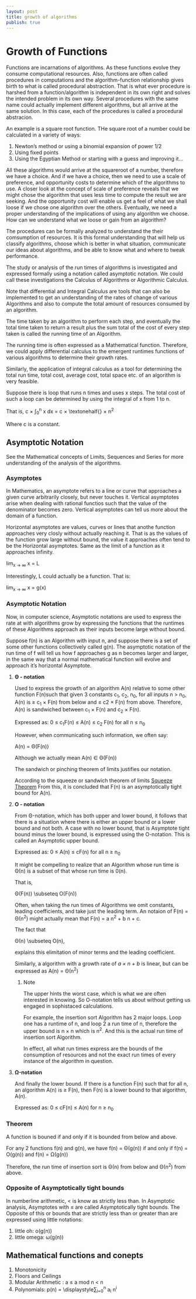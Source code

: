 ```yaml
---
layout: post
title: growth of algorithms
publish: true
---
```


# Growth of Functions<a id="orgheadline11"></a>

Functions are incarnations of algorithms. As these functions evolve they consume
computational resources. Also, functions are often called procedures in
computations and the algorithm-function relationship gives birth to what is
called procedural abstraction. That is what ever procedure is harshed from a
function/algorithm is independent in its own right and solves the intended
problem in its own way. Several procedures with the same name could actually
implement different algorithms, but all arrive at the same solution. In this
case, each of the procedures is called a procedural abstracion.

An example is a square root function. THe square root of a number could be
calculated in a variety of ways:

1.  Newton&rsquo;s method or using a binomial expansion of power 1/2
2.  Using fixed points
3.  Using the Egyptian Method or starting with a guess and improving it&#x2026;

All these algorithms would arrive at the squareroot of a number, therefore we
have a choice. And if we have a choice, then we need to use a scale of
preference, and opportunity costs to determine which of the algorithms to use. A
closer look at the concept of scale of preference reveals that we might chose
the algorithm that uses less time to compute the result we are seeking. And the
opportunity cost will enable us get a feel of what we shall loose if we chose
one algorithm over the others. Eventually, we need a proper understanding of
the implications of using any algorithm we choose. How can we understand what
we loose or gain from an algorithm?

The procedures can be formally analyzed to understand the their comsumption of
resources. It is this formal understanding that will help us classify
algorithms, choose which is better in what situation, communicate our ideas
about algorithms, and be able to know what
and where to tweak performance.

The study or analysis of the run times of algorithms is investigated and
expressed formally using a notation called asymptotic notation. We could call
these investigations the Calculus of Algorithms or Algorithmic Calculus.

Note that differential and Integral Calculus are tools that can also be
implemented to get an understanding of the rates of change of various
Algorithms and also to compute the total amount of resources consumed by an
algorithm.

The time taken by an algorithm to perform each step, and eventually the total
time taken to return a result plus the sum total of the cost of every step
taken is called the running time of an Algorithm.

The running time is often expressed as a Mathematical function. Therefore, we
could apply differential calculus to the emergent runtimes functions of various
algorithms to determine their growth rates.

Similarly, the application of integral calculus as a tool for determining the
total run time, total cost, average cost, total space etc. of an algorithm is
very feasible.

Suppose there is loop that runs n times and uses x steps. The total cost of
such a loop can be determined by using the integral of x from 1 to n.

That is, c &times; &int;<sub>0</sub><sup>n</sup>  x dx = c &times; \textonehalf{} &times; n<sup>2</sup>

Where c is a constant.

## Asymptotic Notation<a id="orgheadline9"></a>

See the Mathematical concepts of Limits, Sequences and Series  for more understanding of the analysis
of the algorithms.

### Asymptotes<a id="orgheadline1"></a>

In Mathematics, an asymptote refers to a line or curve that approaches a given
curve arbitrarily closely, but never touches it. Vertical asymptotes arise when
dealing with rational functios such that the value of the denominator becomes
zero. Vertical asymptotes can tell us more about the domain of a function.

Horizontal asymptotes are values, curves or lines that anothe function
approaches very closly without actually reaching it. That is as the values of
the function grow large without bound, the value it approaches often tend to be
the Horizontal asymptotes. Same as the limit of a function as it approaches
infinity.

lim<sub>x &rarr; &infin;</sub> x = L

Interestingly, L could actually be a function. That is:

lim<sub>x &rarr; &infin;</sub> x = g(x)

### Asymptotic Notation<a id="orgheadline6"></a>

Now, in computer science, Asymptotic notations are used to express the rate at
with algorithms grow by expressing the functions that the runtimes of these
Algorithms approach as their inputs become large without bound.

Suppose f(n) is an Algorithm with input n, and suppose there is a set of some
other functions collectively called g(n). The asymptotic notation of the run
time of f will tell us how f approaches g as n becomes larger and larger, in
the same way that a normal mathematical function will evolve and approach it&rsquo;s
horizontal Asymptote.

1.  **&Theta; - notation**

    Used to express the growth of an algorithm A(n) relative to some other function F(n)such
    that given 3 constants c<sub>1</sub>, c<sub>2</sub>, n<sub>0</sub>, for all inputs n > n<sub>0</sub>, A(n) is &ge; c<sub>1</sub> &times; F(n) from
    below and &le; c2 &times;  F(n) from above. Therefore, A(n) is sandwiched between
    c<sub>1</sub> &times; F(n) and c<sub>2</sub> &times; F(n).
    
    Expressed as: 0 &le; c<sub>1</sub>F(n) &le; A(n) &le; c<sub>2</sub> F(n) for all n &le; n<sub>0</sub>
    
    However, when communicating such information, we often say:
    
    A(n) = &Theta;(F(n))
    
    Although we actually mean A(n) &isin; &Theta;(F(n))
    
    The sandwich or pinching theorem of limits justifies our notation.
    
    According to the squeeze or sandwich theorem of limits [<span class="underline">Squeeze Theorem</span>](https://en.wikipedia.org/wiki/Squeeze_theorem)
    From this, it is concluded that F(n) is an asymptotically tight bound for A(n).

2.  **O - notation**

    From &Theta;-notation, which has both upper and lower bound, it follows that
    there is a situation where there is either an upper bound or a lower bound and
    not both. A case with no lower bound, that is Asymptote tight bound minus the
    lower bound, is expressed using the O-notation. This is called an Asymptotic
    upper bound.
    
    Expressed as: 0 &le; A(n) &le; cF(n) for all n &ge; n<sub>0</sub>
    
    It might be compelling to realize that an Algorithm whose run time is &Theta;(n)
    is a subset of that whose run time is 0(n).
    
    That is,
    
    &Theta;(F(n)) \subseteq O(F(n))
    
    Often, when taking the run times of Algorithms we omit constants, leading
    coefficients, and take just the leading term. An notaion of F(n) = &Theta;(n<sup>2</sup>)
    might actually mean that F(n) = a n<sup>2</sup> + b n + c.
    
    The fact that
    
    &Theta;(n) \subseteq O(n),
    
     explains this elimitation of minor terms
    and the leading coefficient.
    
    Similarly, a algorithm with a growth rate of *a &times; n + b* is linear, but can
    be expressed as A(n) = &Theta;(n<sup>2</sup>)
    
    1.  Note
    
        The upper hints the worst case, which is what we are often interested in
        knowing. So O-notation tells us about without getting us engaged in sophistaced
        calculations.
        
        For example, the insertion sort Algorithm has 2 major loops. Loop one has a
        runtime of n, and loop 2 a run time of n, therefore the upper bound is n &times;
        n which is n<sup>2</sup>. And this is the actual run time of insertion sort Algorithm.
        
        In effect, all what run times express are the bounds of the consumption of
        resources and not the exact run times of every instance of the algorithm in question.

3.  **&Omega;-notation**

    And finally the lower bound. If there is a function F(n) such that for all n,
    an algorithm A(n) is &ge; F(n), then F(n) is a lower bound to that algorithm,
    A(n).
    
    Expressed as: 0 &le; cF(n) &le; A(n) for n &ge; n<sub>0</sub>

### Theorem<a id="orgheadline7"></a>

A function is bouned if and only if it is bounded from below and above.

For any 2 functions f(n) and g(n), we have f(n) = &Theta;(g(n)) if and only if
f(n) = O(g(n)) and f(n) = &Omega;(g(n))

Therefore, the run time of insertion sort is &Theta;(n) from below and
&Theta;(n<sup>2</sup>) from above.

### Opposite of Asymptotically tight bounds<a id="orgheadline8"></a>

In numberline arithmetic, &lt; is know as strictly less than. In Asymptotic
analysis, Asymptotes with &le; are called Asymptotically tight bounds. The
Opposite of this or bounds that are strictly less than or greater than are
expressed using little notations:

1.  little oh: o(g(n))
2.  little omega: &omega;(g(n))

## Mathematical functions and conepts<a id="orgheadline10"></a>

1.  Monotonicity
2.  Floors and Ceilings
3.  Modular Arithmetic : a &le; a mod n < n
4.  Polynomials: p(n) = \displaystyle&sum;<sub>i=0</sub><sup>n</sup> a<sub>i</sub>  n<sup>i</sup>